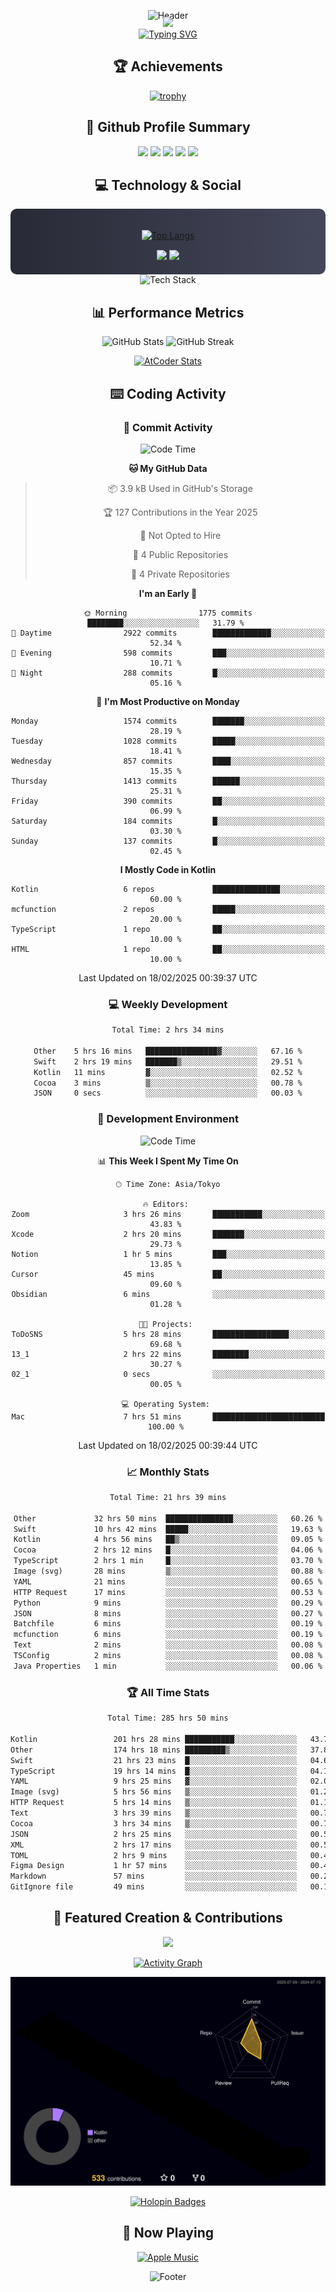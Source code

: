 <div align="center">
  
![Header](https://capsule-render.vercel.app/api?type=waving&color=gradient&customColorList=12&height=300&section=header&text=Welcome%20to%20Batapii's%20Universe&fontSize=50&animation=fadeIn&fontAlignY=40&desc=Android%20Developer%20|%20Kotlin%20LOVE%20)

<div style="margin-top: -20px;">
  <img src="https://readme-typing-svg.herokuapp.com/?lines=Crafting+Android+Experiences;Building+Tomorrow's+Apps+Today;Always+Learning,+Always+Growing&font=Fira%20Code&center=true&width=440&height=45&color=f75c7e&vCenter=true&size=22&pause=1000">
</div>

<a href="https://git.io/typing-svg">
  <img src="https://readme-typing-svg.demolab.com?font=Fira+Code&weight=600&size=28&duration=4000&pause=1000&center=true&vCenter=true&width=800&lines=Hey+there!+I'm+Batapii+%F0%9F%91%8B;Android+Developer+from+Japan+%F0%9F%87%AF%F0%9F%87%B5" alt="Typing SVG" />
</a>

## 🏆 Achievements

[![trophy](https://github-profile-trophy.vercel.app/?username=batapii&theme=onestar&no-frame=true&no-bg=true&column=8&rank=SECRET,SSS,SS,S,AAA,AA,A,B,C,?&margin-w=10&margin-h=10)](https://github.com/ryo-ma/github-profile-trophy)

## 🎯 Github Profile Summary

<div align="center">
  <img src="http://github-profile-summary-cards.vercel.app/api/cards/profile-details?username=batapii&theme=radical" />
  <img src="http://github-profile-summary-cards.vercel.app/api/cards/repos-per-language?username=batapii&theme=radical" />
  <img src="http://github-profile-summary-cards.vercel.app/api/cards/most-commit-language?username=batapii&theme=radical" />
  <img src="http://github-profile-summary-cards.vercel.app/api/cards/stats?username=batapii&theme=radical" />
  <img src="http://github-profile-summary-cards.vercel.app/api/cards/productive-time?username=batapii&theme=radical" />
</div>

## 💻 Technology & Social

<div align="center" style="background: linear-gradient(to right, #282A36, #44475A); padding: 20px; border-radius: 10px;">

[![Top Langs](https://github-readme-stats.vercel.app/api/top-langs/?username=batapii
)](https://github.com/anuraghazra/github-readme-stats)

<div style="margin-top: 15px">
<a href="https://github.com/batapii"><img src="https://img.shields.io/github/followers/batapii?style=for-the-badge&logo=github&label=Follow&color=ff6e96&labelColor=282A36"/></a>
<a href="https://twitter.com/batapii3939"><img src="https://img.shields.io/twitter/follow/batapii?style=for-the-badge&logo=twitter&color=1DA1F2&labelColor=282A36&label= Twitter"/></a>
</div>

</div>

<div align="center">
<img src="https://github-readme-tech-stack.vercel.app/api/cards?title=Tech+Stack&align=center&titleAlign=center&fontSize=20&lineHeight=10&lineCount=4&theme=github_dark&width=800&bg=%230D1117&badge=%23161B22&border=%2321262D&titleColor=%2358A6FF&line1=kotlin%2Ckotlin%2C0095D5%3Bandroid%2Candroid%2C00ff00%3Bjetpackcompose%2Cjetpack%2C4285F4%3B&line2=swift%2Cswift%2CFA7343%3Bfirebase%2Cfirebase%2CFFCA28%3Bgithub%2Cgithub%2C181717%3B&line3=typescript%2Ctypescript%2C3178C6%3Bgraphql%2Cgraphql%2CE10098%3Bsupabase%2Csupabase%2C3FCF8E%3B&line4=gradle%2Cgradle%2C02303A%3Bgitkraken%2Cgitkraken%2C179287%3Bpostman%2Cpostman%2CFF6C37%3B" alt="Tech Stack" />
</div>



## 📊 Performance Metrics

<div align="center">

![GitHub Stats](https://github-readme-stats.vercel.app/api?username=batapii&show_icons=true&theme=radical&hide_border=true&bg_color=0D1117)
![GitHub Streak](https://github-readme-streak-stats.herokuapp.com/?user=batapii&theme=radical&hide_border=true&background=0D1117)

[![AtCoder Stats](https://atcoder-readme-stats.vercel.app/stats/batapii3939?theme=dark&show_history=5&width=495)](https://github.com/iwbc-mzk/atcoder-readme-stats)

</div>

## ⌨️ Coding Activity

### 🌟 Commit Activity
<!--START_SECTION:commit-stats-->
![Code Time](http://img.shields.io/badge/Code%20Time-460%20hrs%2053%20mins-blue)

**🐱 My GitHub Data** 

> 📦 3.9 kB Used in GitHub's Storage 
 > 
> 🏆 127 Contributions in the Year 2025
 > 
> 🚫 Not Opted to Hire
 > 
> 📜 4 Public Repositories 
 > 
> 🔑 4 Private Repositories 
 > 
**I'm an Early 🐤** 

```text
🌞 Morning                1775 commits        ████████░░░░░░░░░░░░░░░░░   31.79 % 
🌆 Daytime                2922 commits        █████████████░░░░░░░░░░░░   52.34 % 
🌃 Evening                598 commits         ███░░░░░░░░░░░░░░░░░░░░░░   10.71 % 
🌙 Night                  288 commits         █░░░░░░░░░░░░░░░░░░░░░░░░   05.16 % 
```
📅 **I'm Most Productive on Monday** 

```text
Monday                   1574 commits        ███████░░░░░░░░░░░░░░░░░░   28.19 % 
Tuesday                  1028 commits        █████░░░░░░░░░░░░░░░░░░░░   18.41 % 
Wednesday                857 commits         ████░░░░░░░░░░░░░░░░░░░░░   15.35 % 
Thursday                 1413 commits        ██████░░░░░░░░░░░░░░░░░░░   25.31 % 
Friday                   390 commits         ██░░░░░░░░░░░░░░░░░░░░░░░   06.99 % 
Saturday                 184 commits         █░░░░░░░░░░░░░░░░░░░░░░░░   03.30 % 
Sunday                   137 commits         █░░░░░░░░░░░░░░░░░░░░░░░░   02.45 % 
```


**I Mostly Code in Kotlin** 

```text
Kotlin                   6 repos             ███████████████░░░░░░░░░░   60.00 % 
mcfunction               2 repos             █████░░░░░░░░░░░░░░░░░░░░   20.00 % 
TypeScript               1 repo              ██░░░░░░░░░░░░░░░░░░░░░░░   10.00 % 
HTML                     1 repo              ██░░░░░░░░░░░░░░░░░░░░░░░   10.00 % 
```




 Last Updated on 18/02/2025 00:39:37 UTC
<!--END_SECTION:commit-stats-->

### 💻 Weekly Development
<!--START_SECTION:wakatime-->

```txt
Total Time: 2 hrs 34 mins

Other    5 hrs 16 mins   ████████████████▓░░░░░░░░   67.16 %
Swift    2 hrs 19 mins   ███████▒░░░░░░░░░░░░░░░░░   29.51 %
Kotlin   11 mins         ▓░░░░░░░░░░░░░░░░░░░░░░░░   02.52 %
Cocoa    3 mins          ▒░░░░░░░░░░░░░░░░░░░░░░░░   00.78 %
JSON     0 secs          ░░░░░░░░░░░░░░░░░░░░░░░░░   00.03 %
```

<!--END_SECTION:wakatime-->

### 🔨 Development Environment
<!--START_SECTION:dev-stats-->
![Code Time](http://img.shields.io/badge/Code%20Time-460%20hrs%2053%20mins-blue)

📊 **This Week I Spent My Time On** 

```text
🕑︎ Time Zone: Asia/Tokyo

🔥 Editors: 
Zoom                     3 hrs 26 mins       ███████████░░░░░░░░░░░░░░   43.83 % 
Xcode                    2 hrs 20 mins       ███████░░░░░░░░░░░░░░░░░░   29.73 % 
Notion                   1 hr 5 mins         ███░░░░░░░░░░░░░░░░░░░░░░   13.85 % 
Cursor                   45 mins             ██░░░░░░░░░░░░░░░░░░░░░░░   09.60 % 
Obsidian                 6 mins              ░░░░░░░░░░░░░░░░░░░░░░░░░   01.28 % 

🐱‍💻 Projects: 
ToDoSNS                  5 hrs 28 mins       █████████████████░░░░░░░░   69.68 % 
13_1                     2 hrs 22 mins       ████████░░░░░░░░░░░░░░░░░   30.27 % 
02_1                     0 secs              ░░░░░░░░░░░░░░░░░░░░░░░░░   00.05 % 

💻 Operating System: 
Mac                      7 hrs 51 mins       █████████████████████████   100.00 % 
```


 Last Updated on 18/02/2025 00:39:44 UTC
<!--END_SECTION:dev-stats-->

### 📈 Monthly Stats
<!--START_SECTION:wakamonth-->

```txt
Total Time: 21 hrs 39 mins

Other             32 hrs 50 mins  ███████████████░░░░░░░░░░   60.26 %
Swift             10 hrs 42 mins  █████░░░░░░░░░░░░░░░░░░░░   19.63 %
Kotlin            4 hrs 56 mins   ██▒░░░░░░░░░░░░░░░░░░░░░░   09.05 %
Cocoa             2 hrs 12 mins   █░░░░░░░░░░░░░░░░░░░░░░░░   04.06 %
TypeScript        2 hrs 1 min     █░░░░░░░░░░░░░░░░░░░░░░░░   03.70 %
Image (svg)       28 mins         ▒░░░░░░░░░░░░░░░░░░░░░░░░   00.88 %
YAML              21 mins         ░░░░░░░░░░░░░░░░░░░░░░░░░   00.65 %
HTTP Request      17 mins         ░░░░░░░░░░░░░░░░░░░░░░░░░   00.53 %
Python            9 mins          ░░░░░░░░░░░░░░░░░░░░░░░░░   00.29 %
JSON              8 mins          ░░░░░░░░░░░░░░░░░░░░░░░░░   00.27 %
Batchfile         6 mins          ░░░░░░░░░░░░░░░░░░░░░░░░░   00.19 %
mcfunction        6 mins          ░░░░░░░░░░░░░░░░░░░░░░░░░   00.19 %
Text              2 mins          ░░░░░░░░░░░░░░░░░░░░░░░░░   00.08 %
TSConfig          2 mins          ░░░░░░░░░░░░░░░░░░░░░░░░░   00.08 %
Java Properties   1 min           ░░░░░░░░░░░░░░░░░░░░░░░░░   00.06 %
```

<!--END_SECTION:wakamonth-->

### 🏆 All Time Stats
<!--START_SECTION:wakaalltime-->

```txt
Total Time: 285 hrs 50 mins

Kotlin                 201 hrs 28 mins ███████████░░░░░░░░░░░░░░   43.79 %
Other                  174 hrs 18 mins █████████▒░░░░░░░░░░░░░░░   37.88 %
Swift                  21 hrs 23 mins  █░░░░░░░░░░░░░░░░░░░░░░░░   04.65 %
TypeScript             19 hrs 14 mins  █░░░░░░░░░░░░░░░░░░░░░░░░   04.18 %
YAML                   9 hrs 25 mins   ▓░░░░░░░░░░░░░░░░░░░░░░░░   02.05 %
Image (svg)            5 hrs 56 mins   ▒░░░░░░░░░░░░░░░░░░░░░░░░   01.29 %
HTTP Request           5 hrs 14 mins   ▒░░░░░░░░░░░░░░░░░░░░░░░░   01.14 %
Text                   3 hrs 39 mins   ▒░░░░░░░░░░░░░░░░░░░░░░░░   00.79 %
Cocoa                  3 hrs 34 mins   ▒░░░░░░░░░░░░░░░░░░░░░░░░   00.78 %
JSON                   2 hrs 25 mins   ░░░░░░░░░░░░░░░░░░░░░░░░░   00.53 %
XML                    2 hrs 17 mins   ░░░░░░░░░░░░░░░░░░░░░░░░░   00.50 %
TOML                   2 hrs 9 mins    ░░░░░░░░░░░░░░░░░░░░░░░░░   00.47 %
Figma Design           1 hr 57 mins    ░░░░░░░░░░░░░░░░░░░░░░░░░   00.43 %
Markdown               57 mins         ░░░░░░░░░░░░░░░░░░░░░░░░░   00.21 %
GitIgnore file         49 mins         ░░░░░░░░░░░░░░░░░░░░░░░░░   00.18 %
```

<!--END_SECTION:wakaalltime-->


## 🌟 Featured Creation & Contributions

<div align="center">
  <a href="https://github.com/batapii/ToDoSNS">
    <img src="https://github-readme-stats.vercel.app/api/pin/?username=batapii&repo=ToDoSNS&theme=radical&hide_border=true&bg_color=0D1117" />
  </a>

[![Activity Graph](https://github-readme-activity-graph.vercel.app/graph?username=batapii&custom_title=Contribution%20Graph&hide_border=true&theme=radical&bg_color=0D1117)](https://github.com/ashutosh00710/github-readme-activity-graph)

![3D Contrib](./profile-3d-contrib/profile-night-rainbow.svg)

[![Holopin Badges](https://holopin.me/batapii)](https://holopin.io/@batapii)

</div>

## 🎵 Now Playing

<div align="center">
  
[![Apple Music](https://music-profile.rayriffy.com/theme/dark.svg?uid=001005.6598667d2ffd4a10a4f429edd0ba24c4.1156)](https://github.com/rayriffy/apple-music-github-profile)

</div>

![Footer](https://capsule-render.vercel.app/api?type=waving&color=gradient&customColorList=12&height=100&section=footer)

</div>
